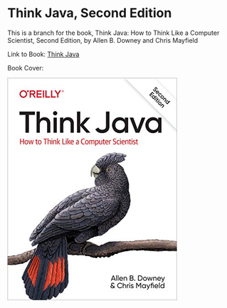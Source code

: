 # Think Java, Second Edition

This is a branch for the book, Think Java: How to Think Like a Computer Scientist, Second Edition, by Allen B. Downey and Chris Mayfield

Link to Book: 
[Think Java](https://books.trinket.io/thinkjava2/)

Book Cover: 

![Think Java](https://github.com/adam-patrick/Java/blob/images/1492072508.01._SCLZZZZZZZ_SX500_.jpg "TJ, SE")
